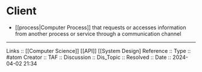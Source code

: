 # Client

- [[process|Computer Process]] that requests or accesses information from another process or service through a communication channel
---
Links :: [[Computer Science]] [[API]] [[System Design]
Reference ::
Type :: #atom
Creator ::
TAF ::
Discussion ::
Dis_Topic :: 
Resolved ::
Date :: 2024-04-02 21:34
